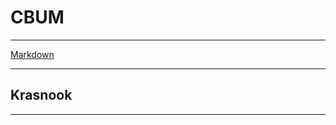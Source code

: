 ﻿# CBUM
* * *
[Markdown](https://uk.wikipedia.org/wiki/Markdown#%D0%9F%D1%80%D0%B8%D0%BA%D0%BB%D0%B0%D0%B4%D0%B8_%D1%81%D0%B8%D0%BD%D1%82%D0%B0%D0%BA%D1%81%D0%B8%D1%81%D1%83)
* * *
## Krasnook
* * *
